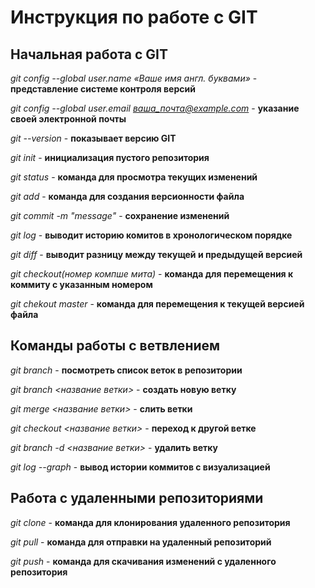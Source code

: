 # Инструкция по работе с GIT

## Начальная работа с GIT

*git config --global user.name «Ваше имя англ. буквами»* - **представление системе контроля версий**

*git config --global user.email ваша_почта@example.com* - **указание своей электронной почты**

*git --version* - **показывает версию GIT**

*git init* - **инициализация пустого репозитория**

*git status* - **команда для просмотра текущих изменений**

*git add* - **команда для создания версионности файла**

*git commit -m "message"* - **сохранение изменений**

*git log* - **выводит историю комитов в хронологическом порядке**

*git diff* - **выводит разницу между текущей и предыдущей версией**

*git checkout(номер компше мита)* - **команда для перемещения к коммиту с указанным номером**

*git chekout master* - **команда для перемещения к текущей версией файла**


## Команды работы с ветвлением

*git branch* - **посмотреть список веток в репозитории**

*git branch <название ветки>* - **создать новую ветку**

*git merge <название ветки>* - **слить ветки**

*git checkout <название ветки>* - **переход к другой ветке**

*git branch -d <название ветки>* - **удалить ветку**

*git log --graph* - **вывод истории коммитов с визуализацией**


## Работа с удаленными репозиториями

*git clone* - **команда для клонирования удаленного репозитория**

*git pull* - **команда для отправки на удаленный репозиторий**

*git push* - **команда для скачивания изменений с удаленного репозитория**
